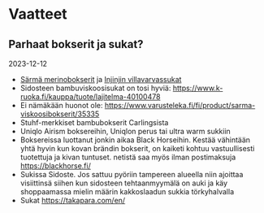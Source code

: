 # Vaatteet

## Parhaat bokserit ja sukat?

2023-12-12

* [Särmä merinobokserit](https://www.varusteleka.fi/fi/product/sarma-merinobokserit/58889) ja [Injinjin villavarvassukat](https://www.outnorth.fi/injinji/men-s-outdoor-midweight-crew-wool)
* Sidosteen bambuviskoosisukat on tosi hyviä: https://www.k-ruoka.fi/kauppa/tuote/lajitelma-40100478
* Ei nämäkään huonot ole: https://www.varusteleka.fi/fi/product/sarma-viskoosibokserit/35335
* Stuhf-merkkiset bambubokserit Carlingsista
* Uniqlo Airism boksereihin, Uniqlon perus tai ultra warm sukkiin
* Boksereissa luottanut jonkin aikaa Black Horseihin. Kestää vähintään yhtä hyvin kun kovan brändin bokserit, on kaiketi kohtuu vastuullisesti tuotettuja ja kivan tuntuset.
netistä saa myös ilman postimaksuja https://blackhorse.fi/
* Sukissa Sidoste. Jos sattuu pyöriin tampereen alueella niin ajoittaa visiittinsä siihen kun sidosteen tehtaanmyymälä on auki ja käy shoppaamassa mielin määrin kakkoslaadun sukkia törkyhalvalla
* Sukat https://takapara.com/en/